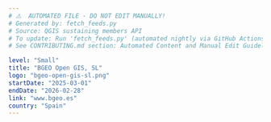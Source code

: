 ```yaml
---
# ⚠️  AUTOMATED FILE - DO NOT EDIT MANUALLY!
# Generated by: fetch_feeds.py
# Source: QGIS sustaining members API
# To update: Run 'fetch_feeds.py' (automated nightly via GitHub Actions)
# See CONTRIBUTING.md section: Automated Content and Manual Edit Guidelines

level: "Small"
title: "BGEO Open GIS, SL"
logo: "bgeo-open-gis-sl.png"
startDate: "2025-03-01"
endDate: "2026-02-28"
link: "www.bgeo.es"
country: "Spain"
---
```

